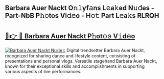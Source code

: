 ## Barbara Auer Nackt O𝚗𝚕yf𝚊ns L𝚎a𝚔ed N𝚞𝚍es - Part-NbB P𝚑𝚘tos Vi𝚍𝚎o - H𝚘𝚝 Part L𝚎a𝚔s RLRQH

# <h2><a href="http://kf0mtq.oniu.top/?m=Barbara+Auer+Nackt">🔗👉 🔴 Barbara Auer Nackt P𝚑ot𝚘𝚜 V𝚒d𝚎o</a></h2>

[![Barbara Auer Nackt Nu𝚍e𝚜](https://i.imgur.com/0qMVB7G.gif)](http://kf0mtq.oniu.top/?m=Barbara+Auer+Nackt)
Digital trendsetter Barbara Auer Nackt, recognized for sharing dance and lifestyle content, consisting of presentations and personal vlogs. Versatile stagehand Barbara Auer Nackt, known for their exceptional skills and accomplishments in supporting various aspects of live performances.  
